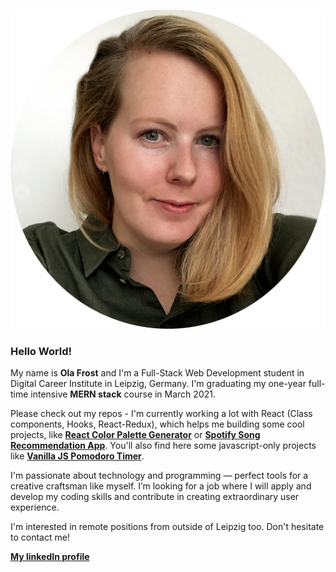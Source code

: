 ![This is me](/autoportret_transparent.png)

### Hello World!

My name is **Ola Frost** and I'm a Full-Stack Web Development student in Digital
Career Institute in Leipzig, Germany. I'm graduating my one-year full-time
intensive **MERN stack** course in March 2021.

Please check out my repos - I'm currently working a lot with React (Class components, Hooks, React-Redux), which helps me building some cool projects, like **[React Color Palette Generator](https://github.com/OlaFro/React-color-palette-generator)** or **[Spotify Song Recommendation App](https://github.com/OlaFro/SpotifyAPI)**. You'll also find here some javascript-only projects like **[Vanilla JS Pomodoro Timer](https://github.com/OlaFro/Pomodoro-Timer)**.

I'm passionate about technology and programming — perfect tools for a creative
craftsman like myself. I’m looking for a job where I will apply and develop my coding skills and contribute in creating
extraordinary user experience.

I'm interested in remote positions from outside of Leipzig too. Don't hesitate
to contact me!

**[My linkedIn profile](www.linkedin.com/in/ola-frost)**
